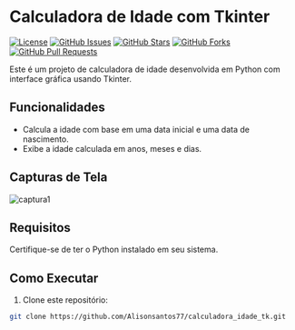 # Calculadora de Idade com Tkinter

[![License](https://img.shields.io/badge/License-MIT-blue.svg)](LICENSE)
[![GitHub Issues](https://img.shields.io/github/issues/Alisonsantos77/calculadora_idade_tk)](https://github.com/Alisonsantos77/calculadora_idade_tk/issues)
[![GitHub Stars](https://img.shields.io/github/stars/Alisonsantos77/calculadora_idade_tk)](https://github.com/Alisonsantos77/calculadora_idade_tk/stargazers)
[![GitHub Forks](https://img.shields.io/github/forks/Alisonsantos77/calculadora_idade_tk)](https://github.com/Alisonsantos77/calculadora_idade_tk/network)
[![GitHub Pull Requests](https://img.shields.io/github/issues-pr/Alisonsantos77/calculadora_idade_tk)](https://github.com/Alisonsantos77/calculadora_idade_tk/pulls)

Este é um projeto de calculadora de idade desenvolvida em Python com interface gráfica usando Tkinter.

## Funcionalidades

- Calcula a idade com base em uma data inicial e uma data de nascimento.
- Exibe a idade calculada em anos, meses e dias.

## Capturas de Tela

![captura1](https://github.com/Alisonsantos77/calculadora_idade_tk/assets/147265713/69a46437-c7f6-4148-ba0b-f261ae8c349a)


## Requisitos

Certifique-se de ter o Python instalado em seu sistema.

## Como Executar

1. Clone este repositório:

```bash
git clone https://github.com/Alisonsantos77/calculadora_idade_tk.git
